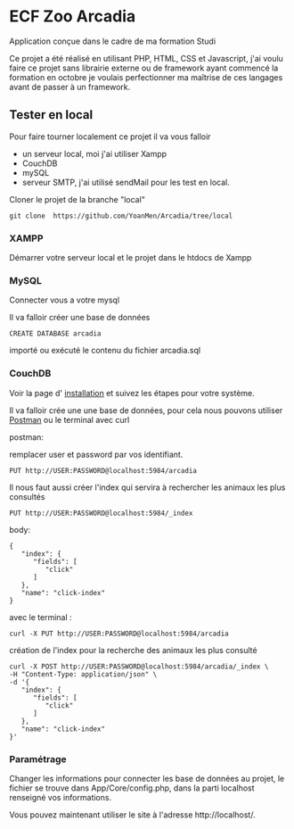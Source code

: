 # ECF Zoo Arcadia

Application conçue dans le cadre de ma formation Studi

Ce projet a été réalisé en utilisant PHP, HTML, CSS et Javascript, j'ai voulu faire ce projet sans librairie externe ou de framework ayant commencé la formation en octobre je voulais perfectionner ma maîtrise de ces langages avant de passer à un framework.

## Tester en local

Pour faire tourner localement ce projet il va vous falloir

- un serveur local, moi j'ai utiliser Xampp
- CouchDB
- mySQL
- serveur SMTP, j'ai utilisé sendMail pour les test en local.

Cloner le projet de la branche "local"

    git clone  https://github.com/YoanMen/Arcadia/tree/local

### XAMPP

Démarrer votre serveur local et le projet dans le htdocs de Xampp

### MySQL

Connecter vous a votre mysql

Il va falloir créer une base de données

    CREATE DATABASE arcadia

importé ou exécuté le contenu du fichier arcadia.sql

### CouchDB

Voir la page d'
[installation](https://docs.couchdb.org/en/stable/install/index.html) et suivez les étapes pour votre système.

Il va falloir crée une une base de données, pour cela nous pouvons utiliser
[Postman](https://www.postman.com/downloads/) ou le terminal avec curl

postman:

remplacer user et password par vos identifiant.

    PUT http://USER:PASSWORD@localhost:5984/arcadia

Il nous faut aussi créer l'index qui servira à rechercher les animaux les plus consultés

    PUT http://USER:PASSWORD@localhost:5984/_index

body:

```
{
   "index": {
      "fields": [
         "click"
      ]
   },
   "name": "click-index"
}
```

avec le terminal :

```
curl -X PUT http://USER:PASSWORD@localhost:5984/arcadia
```

création de l'index pour la recherche des animaux les plus consulté

```
curl -X POST http://USER:PASSWORD@localhost:5984/arcadia/_index \
-H "Content-Type: application/json" \
-d '{
   "index": {
      "fields": [
         "click"
      ]
   },
   "name": "click-index"
}'
```

### Paramétrage

Changer les informations pour connecter les base de données au projet, le fichier se trouve dans App/Core/config.php, dans la parti localhost renseigné vos informations.

Vous pouvez maintenant utiliser le site à l'adresse http://localhost/.
